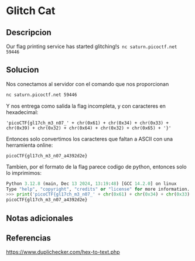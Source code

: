 # Glitch Cat

## Descripcion
Our flag printing service has started glitching!`$ nc saturn.picoctf.net 59446`
## Solucion
Nos conectamos al servidor con el comando que nos proporcionan
```sh
nc saturn.picoctf.net 59446
```

Y nos entrega como salida la flag incompleta, y con caracteres en hexadecimal:
```
'picoCTF{gl17ch_m3_n07_' + chr(0x61) + chr(0x34) + chr(0x33) + chr(0x39) + chr(0x32) + chr(0x64) + chr(0x32) + chr(0x65) + '}'
```
Entonces solo convertimos los caracteres que faltan a ASCII con una herramienta online: 

```flag
picoCTF{gl17ch_m3_n07_a4392d2e}
```

Tambien, por el formato de la flag parece codigo de python, entonces solo lo imprimimos:
```python
Python 3.12.8 (main, Dec 13 2024, 13:19:48) [GCC 14.2.0] on linux
Type "help", "copyright", "credits" or "license" for more information.
>>> print('picoCTF{gl17ch_m3_n07_' + chr(0x61) + chr(0x34) + chr(0x33) + chr(0x39) + chr(0x32) + chr(0x64) + chr(0x32) + chr(0x65) + '}')
picoCTF{gl17ch_m3_n07_a4392d2e}

```


## Notas adicionales

## Referencias
https://www.duplichecker.com/hex-to-text.php
